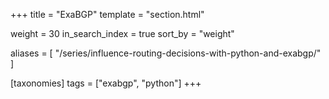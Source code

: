 +++
title = "ExaBGP"
template = "section.html"

weight = 30
in_search_index = true
sort_by = "weight"

aliases = [
    "/series/influence-routing-decisions-with-python-and-exabgp/"
]

[taxonomies]
tags = ["exabgp", "python"]
+++